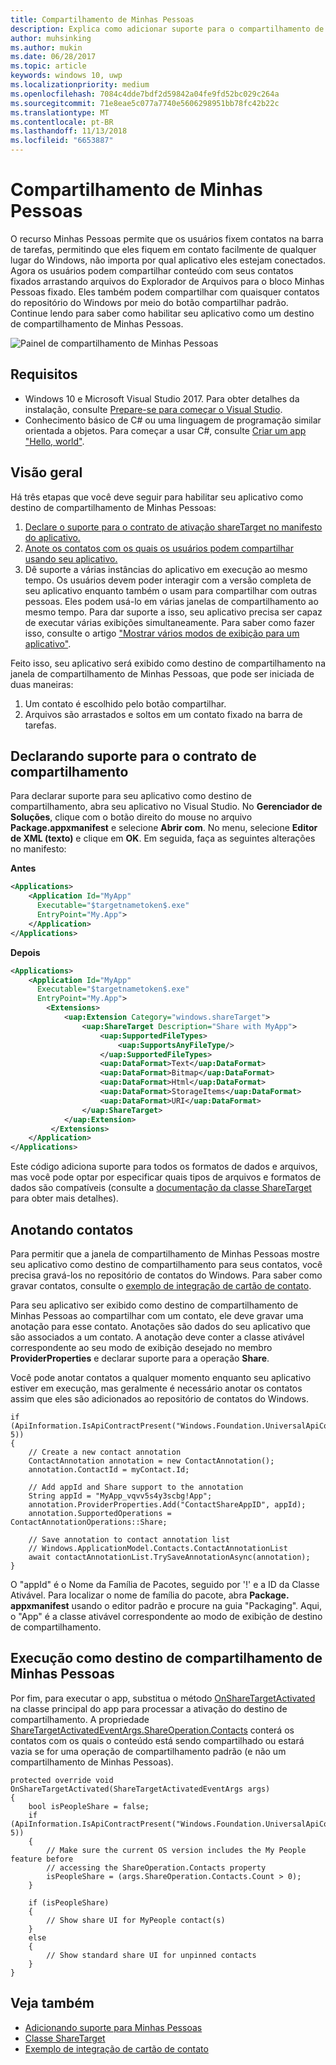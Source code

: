 ```yaml
---
title: Compartilhamento de Minhas Pessoas
description: Explica como adicionar suporte para o compartilhamento de Minhas Pessoas
author: muhsinking
ms.author: mukin
ms.date: 06/28/2017
ms.topic: article
keywords: windows 10, uwp
ms.localizationpriority: medium
ms.openlocfilehash: 7084c4dde7bdf2d59842a04fe9fd52bc029c264a
ms.sourcegitcommit: 71e8eae5c077a7740e5606298951bb78fc42b22c
ms.translationtype: MT
ms.contentlocale: pt-BR
ms.lasthandoff: 11/13/2018
ms.locfileid: "6653887"
---
```

# <a name="my-people-sharing"></a>Compartilhamento de Minhas Pessoas

O recurso Minhas Pessoas permite que os usuários fixem contatos na barra de tarefas, permitindo que eles fiquem em contato facilmente de qualquer lugar do Windows, não importa por qual aplicativo eles estejam conectados. Agora os usuários podem compartilhar conteúdo com seus contatos fixados arrastando arquivos do Explorador de Arquivos para o bloco Minhas Pessoas fixado. Eles também podem compartilhar com quaisquer contatos do repositório do Windows por meio do botão compartilhar padrão. Continue lendo para saber como habilitar seu aplicativo como um destino de compartilhamento de Minhas Pessoas.

![Painel de compartilhamento de Minhas Pessoas](images/my-people-sharing.png)

## <a name="requirements"></a>Requisitos

+ Windows 10 e Microsoft Visual Studio 2017. Para obter detalhes da instalação, consulte [Prepare-se para começar o Visual Studio](https://docs.microsoft.com/en-us/windows/uwp/get-started/get-set-up).
+ Conhecimento básico de C# ou uma linguagem de programação similar orientada a objetos. Para começar a usar C#, consulte [Criar um app "Hello, world"](https://docs.microsoft.com/en-us/windows/uwp/get-started/create-a-hello-world-app-xaml-universal).

## <a name="overview"></a>Visão geral

Há três etapas que você deve seguir para habilitar seu aplicativo como destino de compartilhamento de Minhas Pessoas:

1. [Declare o suporte para o contrato de ativação shareTarget no manifesto do aplicativo.](https://docs.microsoft.com/en-us/windows/uwp/contacts-and-calendar/my-people-sharing#declaring-support-for-the-share-contract)
2. [Anote os contatos com os quais os usuários podem compartilhar usando seu aplicativo.](https://docs.microsoft.com/en-us/windows/uwp/contacts-and-calendar/my-people-sharing#annotating-contacts)
3. Dê suporte a várias instâncias do aplicativo em execução ao mesmo tempo.  Os usuários devem poder interagir com a versão completa de seu aplicativo enquanto também o usam para compartilhar com outras pessoas. Eles podem usá-lo em várias janelas de compartilhamento ao mesmo tempo. Para dar suporte a isso, seu aplicativo precisa ser capaz de executar várias exibições simultaneamente. Para saber como fazer isso, consulte o artigo ["Mostrar vários modos de exibição para um aplicativo"](https://docs.microsoft.com/en-us/windows/uwp/layout/show-multiple-views).

Feito isso, seu aplicativo será exibido como destino de compartilhamento na janela de compartilhamento de Minhas Pessoas, que pode ser iniciada de duas maneiras:
1. Um contato é escolhido pelo botão compartilhar.
2. Arquivos são arrastados e soltos em um contato fixado na barra de tarefas.

## <a name="declaring-support-for-the-share-contract"></a>Declarando suporte para o contrato de compartilhamento

Para declarar suporte para seu aplicativo como destino de compartilhamento, abra seu aplicativo no Visual Studio. No **Gerenciador de Soluções**, clique com o botão direito do mouse no arquivo **Package.appxmanifest** e selecione **Abrir com**. No menu, selecione **Editor de XML (texto)** e clique em **OK**. Em seguida, faça as seguintes alterações no manifesto:


**Antes**
```xml
<Applications>
    <Application Id="MyApp"
      Executable="$targetnametoken$.exe"
      EntryPoint="My.App">
    </Application>
</Applications>
```

**Depois**

```xml
<Applications>
    <Application Id="MyApp"
      Executable="$targetnametoken$.exe"
      EntryPoint="My.App">
        <Extensions>
            <uap:Extension Category="windows.shareTarget">
                <uap:ShareTarget Description="Share with MyApp">
                    <uap:SupportedFileTypes>
                        <uap:SupportsAnyFileType/>
                    </uap:SupportedFileTypes>
                    <uap:DataFormat>Text</uap:DataFormat>
                    <uap:DataFormat>Bitmap</uap:DataFormat>
                    <uap:DataFormat>Html</uap:DataFormat>
                    <uap:DataFormat>StorageItems</uap:DataFormat>
                    <uap:DataFormat>URI</uap:DataFormat>
                </uap:ShareTarget>
            </uap:Extension>
         </Extensions>
    </Application>
</Applications>
```

Este código adiciona suporte para todos os formatos de dados e arquivos, mas você pode optar por especificar quais tipos de arquivos e formatos de dados são compatíveis (consulte a [documentação da classe ShareTarget](https://docs.microsoft.com/en-us/uwp/schemas/appxpackage/appxmanifestschema/element-sharetarget) para obter mais detalhes).

## <a name="annotating-contacts"></a>Anotando contatos

Para permitir que a janela de compartilhamento de Minhas Pessoas mostre seu aplicativo como destino de compartilhamento para seus contatos, você precisa gravá-los no repositório de contatos do Windows. Para saber como gravar contatos, consulte o [exemplo de integração de cartão de contato](https://github.com/Microsoft/Windows-universal-samples/tree/6370138b150ca8a34ff86de376ab6408c5587f5d/Samples/ContactCardIntegration). 

Para seu aplicativo ser exibido como destino de compartilhamento de Minhas Pessoas ao compartilhar com um contato, ele deve gravar uma anotação para esse contato. Anotações são dados do seu aplicativo que são associados a um contato. A anotação deve conter a classe ativável correspondente ao seu modo de exibição desejado no membro **ProviderProperties** e declarar suporte para a operação **Share**.

Você pode anotar contatos a qualquer momento enquanto seu aplicativo estiver em execução, mas geralmente é necessário anotar os contatos assim que eles são adicionados ao repositório de contatos do Windows.

```Csharp
if (ApiInformation.IsApiContractPresent("Windows.Foundation.UniversalApiContract", 5))
{
    // Create a new contact annotation
    ContactAnnotation annotation = new ContactAnnotation();
    annotation.ContactId = myContact.Id;

    // Add appId and Share support to the annotation
    String appId = "MyApp_vqvv5s4y3scbg!App";
    annotation.ProviderProperties.Add("ContactShareAppID", appId);
    annotation.SupportedOperations = ContactAnnotationOperations::Share;

    // Save annotation to contact annotation list
    // Windows.ApplicationModel.Contacts.ContactAnnotationList 
    await contactAnnotationList.TrySaveAnnotationAsync(annotation);
}
```

O "appId" é o Nome da Família de Pacotes, seguido por '!' e a ID da Classe Ativável. Para localizar o nome de família do pacote, abra **Package. appxmanifest** usando o editor padrão e procure na guia "Packaging". Aqui, o "App" é a classe ativável correspondente ao modo de exibição de destino de compartilhamento.

## <a name="running-as-a-my-people-share-target"></a>Execução como destino de compartilhamento de Minhas Pessoas

Por fim, para executar o app, substitua o método [OnShareTargetActivated](https://docs.microsoft.com/en-us/uwp/api/Windows.UI.Xaml.Application#Windows_UI_Xaml_Application_OnShareTargetActivated_Windows_ApplicationModel_Activation_ShareTargetActivatedEventArgs_) na classe principal do app para processar a ativação do destino de compartilhamento. A propriedade [ShareTargetActivatedEventArgs.ShareOperation.Contacts](https://docs.microsoft.com/en-us/uwp/api/windows.applicationmodel.datatransfer.sharetarget.shareoperation#Properties) conterá os contatos com os quais o conteúdo está sendo compartilhado ou estará vazia se for uma operação de compartilhamento padrão (e não um compartilhamento de Minhas Pessoas).

```Csharp
protected override void OnShareTargetActivated(ShareTargetActivatedEventArgs args)
{
    bool isPeopleShare = false;
    if (ApiInformation.IsApiContractPresent("Windows.Foundation.UniversalApiContract", 5))
    {
        // Make sure the current OS version includes the My People feature before
        // accessing the ShareOperation.Contacts property
        isPeopleShare = (args.ShareOperation.Contacts.Count > 0);
    }

    if (isPeopleShare)
    {
        // Show share UI for MyPeople contact(s)
    }
    else
    {
        // Show standard share UI for unpinned contacts
    }
}
```

## <a name="see-also"></a>Veja também
+ [Adicionando suporte para Minhas Pessoas](my-people-support.md)
+ [Classe ShareTarget](https://docs.microsoft.com/en-us/uwp/schemas/appxpackage/appxmanifestschema/element-sharetarget)
+ [Exemplo de integração de cartão de contato](https://github.com/Microsoft/Windows-universal-samples/tree/6370138b150ca8a34ff86de376ab6408c5587f5d/Samples/ContactCardIntegration)
